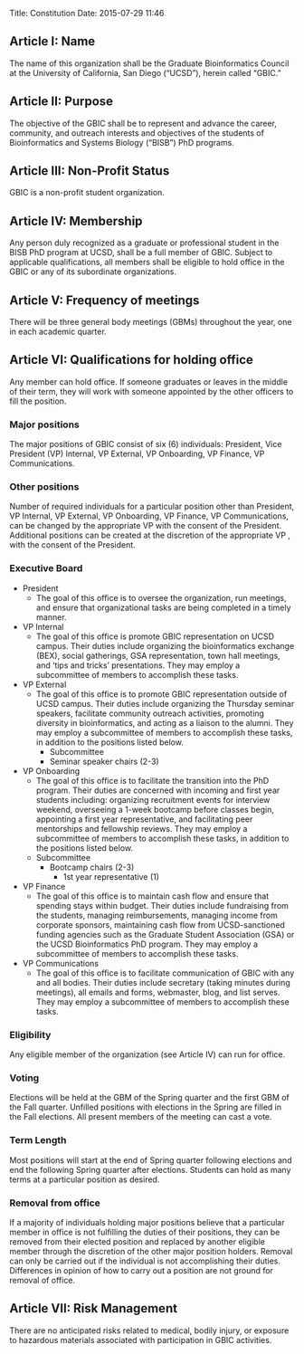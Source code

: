 Title: Constitution
Date: 2015-07-29 11:46

## Article I: Name
The name of this organization shall be the Graduate Bioinformatics Council at the University of California, San Diego (“UCSD”), herein called “GBIC.”

## Article II: Purpose
The objective of the GBIC shall be to represent and advance the career, community, and outreach interests and objectives of the students of Bioinformatics and Systems Biology (“BISB”) PhD programs.

## Article III: Non-Profit Status
GBIC is a non-profit student organization.

## Article IV: Membership
Any person duly recognized as a graduate or professional student in the BISB PhD program at UCSD, shall be a full member of GBIC. Subject to applicable qualifications, all members shall be eligible to hold office in the GBIC or any of its subordinate organizations.

## Article V: Frequency of meetings
There will be three general body meetings (GBMs) throughout the year, one in each academic quarter.

## Article VI: Qualifications for holding office
Any member can hold office. If someone graduates or leaves in the middle of their term, they will work with someone appointed by the other officers to fill the position.

### Major positions
The major positions of GBIC consist of six (6) individuals: President, Vice President (VP) Internal, VP External, VP Onboarding, VP Finance, VP Communications.

### Other positions
Number of required individuals for a particular position other than President, VP Internal, VP External, VP Onboarding, VP Finance, VP Communications, can be changed by the appropriate VP with the consent of the President. Additional positions can be created at the discretion of the appropriate VP , with the consent of the President.

### Executive Board


- President
  - The goal of this office is to oversee the organization, run meetings, and ensure that organizational tasks are being completed in a timely manner.
- VP Internal
  - The goal of this office is promote GBIC representation on UCSD campus. Their duties include organizing the bioinformatics exchange (BEX), social gatherings, GSA representation, town hall meetings, and ‘tips and tricks’ presentations. They may employ a subcommittee of members to accomplish these tasks.
- VP External
  - The goal of this office is to promote GBIC representation outside of UCSD campus. Their duties include organizing the Thursday seminar speakers, facilitate community outreach activities, promoting diversity in bioinformatics, and acting as a liaison to the alumni. They may employ a subcommittee of members to accomplish these tasks, in addition to the positions listed below.
    - Subcommittee
    - Seminar speaker chairs (2-3)
- VP Onboarding
  - The goal of this office is to facilitate the transition into the PhD program. Their duties are concerned with incoming and first year students including: organizing recruitment events for interview weekend, overseeing a 1-week bootcamp before classes begin, appointing a first year representative, and facilitating peer mentorships  and fellowship reviews. They may employ a subcommittee of members to accomplish these tasks, in addition to the positions listed below.
  - Subcommittee
    - Bootcamp chairs (2-3)
      - 1st year representative (1)
- VP Finance
  - The goal of this office is to maintain cash flow and ensure that spending stays within budget. Their duties include fundraising from the students, managing reimbursements, managing income from corporate sponsors, maintaining cash flow from UCSD-sanctioned funding agencies such as the Graduate Student Association (GSA) or the UCSD Bioinformatics PhD program. They may employ a subcommittee of members to accomplish these tasks.
- VP Communications
  - The goal of this office is to facilitate communication of GBIC with any and all bodies. Their duties include secretary (taking minutes during meetings), all emails and forms, webmaster, blog, and list serves. They may employ a subcommittee of members to accomplish these tasks.


### Eligibility
Any eligible member of the organization (see Article IV) can run for office.

### Voting
Elections will be held at the GBM of the Spring quarter and the first GBM of the Fall quarter. Unfilled positions with elections in the Spring are filled in the Fall elections. All present members of the meeting can cast a vote.

### Term Length
Most positions will start at the end of Spring quarter following elections and end the following Spring quarter after elections. Students can hold as many terms at a particular position as desired.

### Removal from office
If a majority of individuals holding major positions believe that a particular member in office is not fulfilling the duties of their positions, they can be removed from their elected position and replaced by another eligible member through the discretion of the other major position holders. Removal can only be carried out if the individual is not accomplishing their duties. Differences in opinion of how to carry out a position are not ground for removal of office.

## Article VII: Risk Management
There are no anticipated risks related to medical, bodily injury, or exposure to hazardous materials associated with participation in GBIC activities.
